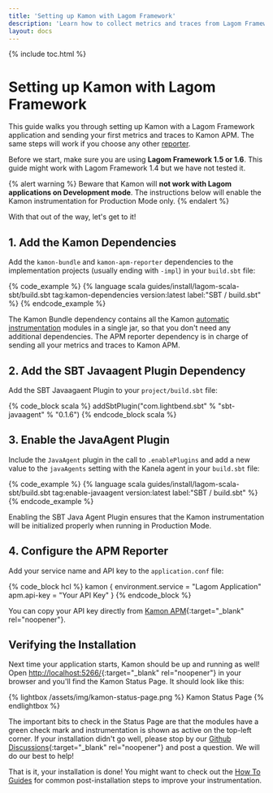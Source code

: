 ```yaml
---
title: 'Setting up Kamon with Lagom Framework'
description: 'Learn how to collect metrics and traces from Lagom Framework apps using Kamon'
layout: docs
---
```


{% include toc.html %}

Setting up Kamon with Lagom Framework
=====================================

This guide walks you through setting up Kamon with a Lagom Framework application and sending your first metrics and
traces to Kamon APM. The same steps will work if you choose any other [reporter][reporter].

Before we start, make sure you are using **Lagom Framework 1.5 or 1.6**. This guide might work with Lagom Framework 1.4 
but we have not tested it.

{% alert warning %}
  Beware that Kamon will **not work with Lagom applications on Development mode**. The instructions below will enable
  the Kamon instrumentation for Production Mode only.
{% endalert %}

With that out of the way, let's get to it!


## 1. Add the Kamon Dependencies

Add the `kamon-bundle` and `kamon-apm-reporter` dependencies to the implementation projects (usually ending with `-impl`) 
in your `build.sbt` file:

{% code_example %}
{%   language scala guides/install/lagom-scala-sbt/build.sbt tag:kamon-dependencies version:latest label:"SBT / build.sbt" %}
{% endcode_example %}

The Kamon Bundle dependency contains all the Kamon [automatic instrumentation][automatic-instrumentation] modules in a
single jar, so that you don't need any additional dependencies. The APM reporter dependency is in charge of sending all
your metrics and traces to Kamon APM.


## 2. Add the SBT Javaagent Plugin Dependency

Add the SBT Javaagaent Plugin to your `project/build.sbt` file:

{% code_block scala %}
addSbtPlugin("com.lightbend.sbt" % "sbt-javaagent" % "0.1.6")
{% endcode_block scala %}


## 3. Enable the JavaAgent Plugin

Include the `JavaAgent` plugin in the call to `.enablePlugins` and add a new value to the `javaAgents` setting with the 
Kanela agent in your `build.sbt` file:

{% code_example %}
{%   language scala guides/install/lagom-scala-sbt/build.sbt tag:enable-javaagent version:latest label:"SBT / build.sbt" %}
{% endcode_example %}

Enabling the SBT Java Agent Plugin ensures that the Kamon instrumentation will be initialized properly when running in 
Production Mode.

## 4. Configure the APM Reporter

Add your service name and API key to the `application.conf` file:

{% code_block hcl %}
kamon {
  environment.service = "Lagom Application"
  apm.api-key = "Your API Key"
}
{% endcode_block %}

You can copy your API key directly from [Kamon APM](https://apm.kamon.io/?envinfo=show){:target="_blank" rel="noopener"}.



Verifying the Installation
--------------------------

Next time your application starts, Kamon should be up and running as well! Open [http://localhost:5266/](http://localhost:5266/){:target="_blank" rel="noopener"}
in your browser and you'll find the Kamon Status Page. It should look like this:

{% lightbox /assets/img/kamon-status-page.png %}
Kamon Status Page
{% endlightbox %}

The important bits to check in the Status Page are that the modules have a green check mark and instrumentation is shown
as active on the top-left corner. If your installation didn't go well, please stop by our [Github Discussions](https://github.com/kamon-io/Kamon/discussions){:target="_blank" rel="noopener"}
and post a question. We will do our best to help!

That is it, your installation is done! You might want to check out the [How To Guides][how-to-guides] for common 
post-installation steps to improve your instrumentation.



[reporter]: ../../../reporters/
[automatic-instrumentation]: ../../../instrumentation/
[how-to-guides]: ../../../guides/#how-to-guides
